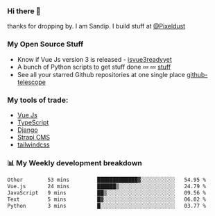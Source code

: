 ### Hi there 👋

thanks for dropping by.
I am Sandip. I build stuff at [@Pixeldust](github.com/pixeldust-in/)

###  **My Open Source Stuff**

 - Know if Vue Js version 3 is released -  [isvue3readyyet](https://github.com/sandiprb/isvue3readyyet)
 - A bunch of Python scripts to get stuff done 💤 💤 [stuff](https://github.com/sandiprb/stuff)
 - See all your starred Github repositories at one single place [github-telescope](https://github.com/sandiprb/github-telescope)



###  **My tools of trade:**
 - [Vue Js](https://github.com/vuejs/vue/)
 - [TypeScript](https://github.com/microsoft/TypeScript)
 - [Django](github.com/django/django)
 - [Strapi CMS](github.com/strapi/strapi)
 - [tailwindcss](https://github.com/tailwindlabs/tailwindcss)


###  📊 **My Weekly development breakdown**
<!--START_SECTION:waka-->

```txt
Other        53 mins         █████████████▓░░░░░░░░░░░   54.95 %
Vue.js       24 mins         ██████▒░░░░░░░░░░░░░░░░░░   24.79 %
JavaScript   9 mins          ██▒░░░░░░░░░░░░░░░░░░░░░░   09.56 %
Text         5 mins          █▓░░░░░░░░░░░░░░░░░░░░░░░   06.02 %
Python       3 mins          █░░░░░░░░░░░░░░░░░░░░░░░░   03.77 %
```

<!--END_SECTION:waka-->
